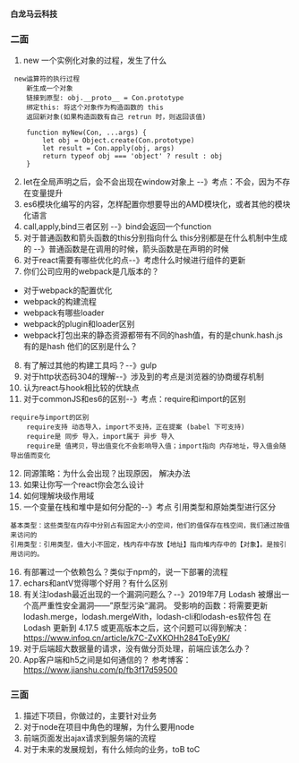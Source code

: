 #### 白龙马云科技

### 二面
1. new 一个实例化对象的过程，发生了什么
```
 new运算符的执行过程
    新生成一个对象
    链接到原型: obj.__proto__ = Con.prototype
    绑定this: 将这个对象作为构造函数的 this
    返回新对象(如果构造函数有自己 retrun 时，则返回该值)

    function myNew(Con, ...args) {
        let obj = Object.create(Con.prototype)
        let result = Con.apply(obj, args)
        return typeof obj === 'object' ? result : obj
    }

```
2. let在全局声明之后，会不会出现在window对象上 --》考点：不会，因为不存在变量提升
3. es6模块化编写的内容，怎样配置你想要导出的AMD模块化，或者其他的模块化语言
4. call,apply,bind三者区别 --》bind会返回一个function
5. 对于普通函数和箭头函数的this分别指向什么
    this分别都是在什么机制中生成的 --》普通函数是在调用的时候，箭头函数是在声明的时候
6. 对于react需要有哪些优化的点--》考虑什么时候进行组件的更新
7. 你们公司应用的webpack是几版本的？
  -  对于webpack的配置优化
  -  webpack的构建流程
  -  webpack有哪些loader
  -  webpack的plugin和loader区别
  -  webpack打包出来的静态资源都带有不同的hash值，有的是chunk.hash.js 有的是hash 他们的区别是什么？
8. 有了解过其他的构建工具吗？--》gulp
9. 对于http状态码304的理解--》涉及到的考点是浏览器的协商缓存机制
10. 认为react与hook相比较的优缺点
11. 对于commonJS和es6的区别--》考点：require和import的区别
```
require与import的区别
    require支持 动态导入，import不支持，正在提案 (babel 下可支持)
    require是 同步 导入，import属于 异步 导入
    require是 值拷贝，导出值变化不会影响导入值；import指向 内存地址，导入值会随导出值而变化

```
12. 同源策略：为什么会出现？出现原因， 解决办法
13. 如果让你写一个react你会怎么设计
14. 如何理解块级作用域
15. 一个变量在栈和堆中是如何分配的--》考点 引用类型和原始类型进行区分
```
基本类型：这些类型在内存中分别占有固定大小的空间，他们的值保存在栈空间，我们通过按值来访问的
引用类型：引用类型，值大小不固定，栈内存中存放【地址】指向堆内存中的【对象】。是按引用访问的。

```
16. 有部署过一个依赖包么？类似于npm的，说一下部署的流程
17. echars和antV觉得哪个好用？有什么区别
18. 有关注lodash最近出现的一个漏洞问题么？--》2019年7月 Lodash 被爆出一个高严重性安全漏洞——”原型污染“漏洞。
受影响的函数：将需要更新lodash.merge，lodash.mergeWith，lodash-cli和lodash-es软件包
在 Lodash 更新到 4.17.5 或更高版本之后，这个问题可以得到解决： https://www.infoq.cn/article/k7C-ZvXKOHh284ToEy9K/
19. 对于后端超大数据量的请求，没有做分页处理，前端应该怎么办？
20. App客户端和h5之间是如何通信的？
参考博客：https://www.jianshu.com/p/fb3f17d59500


### 三面
1. 描述下项目，你做过的，主要针对业务
2. 对于node在项目中角色的理解，为什么要用node
3. 前端页面发出ajax请求到服务端的流程
4. 对于未来的发展规划，有什么倾向的业务，toB toC
